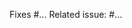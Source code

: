Fixes #...
Related issue: #...
<!-- For proposed features, make sure there's an issue it's discussed first -->
